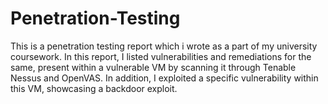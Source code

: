 # Penetration-Testing
This is a penetration testing report which i wrote as a part of my university coursework. In this report, I listed vulnerabilities and remediations for the same, present within a vulnerable VM by scanning it through Tenable Nessus and OpenVAS. In addition, I exploited a specific vulnerability within this VM, showcasing a backdoor exploit.
